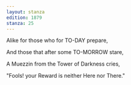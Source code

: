 ```yaml
---
layout: stanza
edition: 1879
stanza: 25
---
```


Alike for those who for TO-DAY prepare,

And those that after some TO-MORROW stare,

A Muezzin from the Tower of Darkness cries,

"Fools! your Reward is neither Here nor There."